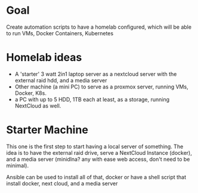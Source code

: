
# Goal
Create automation scripts to have a homelab configured, which will be able to run VMs, Docker Containers, Kubernetes

# Homelab ideas
- A 'starter' 3 watt 2in1 laptop server as a nextcloud server with the external raid hdd, and a media server
- Other machine (a mini PC) to serve as a proxmox server, running VMs, Docker, K8s.
- a PC with up to 5 HDD, 1TB each at least, as a storage, running NextCloud as well. 

# Starter Machine
This one is the first step to start having a local server of something. The idea is to have the external raid drive, serve a NextCloud Instance (docker), and a media server (minidlna? any with ease web access, don't need to be minimal).

Ansible can be used to install all of that, docker
or have a shell script that install docker, next cloud, and a media server
